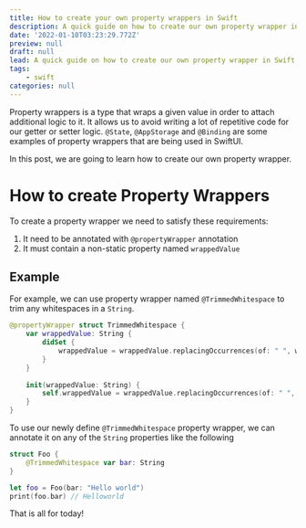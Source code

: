 ```yaml
---
title: How to create your own property wrappers in Swift
description: A quick guide on how to create our own property wrapper in Swift
date: '2022-01-10T03:23:29.772Z'
preview: null
draft: null
lead: A quick guide on how to create our own property wrapper in Swift
tags:
    - swift
categories: null
---
```


Property wrappers is a type that wraps a given value in order to attach additional logic to it. It allows us to avoid writing a lot of repetitive code for our getter or setter logic. `@State`, `@AppStorage` and `@Binding` are some examples of property wrappers that are being used in SwiftUI.

In this post, we are going to learn how to create our own property wrapper.

# How to create Property Wrappers

To create a property wrapper we need to satisfy these requirements:

1. It need to be annotated with `@propertyWrapper` annotation
2. It must contain a non-static property named `wrappedValue`

## Example

For example, we can use property wrapper named `@TrimmedWhitespace` to trim any whitespaces in a `String`.


```swift
@propertyWrapper struct TrimmedWhitespace {
    var wrappedValue: String {
        didSet {
            wrappedValue = wrappedValue.replacingOccurrences(of: " ", with: "")
        }
    }
    
    init(wrappedValue: String) {
        self.wrappedValue = wrappedValue.replacingOccurrences(of: " ", with: "")
    }
}
```

To use our newly define `@TrimmedWhitespace` property wrapper, we can annotate it on any of the `String` properties like the following

```swift
struct Foo {
    @TrimmedWhitespace var bar: String
}

let foo = Foo(bar: "Hello world")
print(foo.bar) // Helloworld
```

That is all for today!